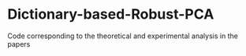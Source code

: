 # Dictionary-based-Robust-PCA
Code corresponding to the theoretical and experimental analysis in the papers

